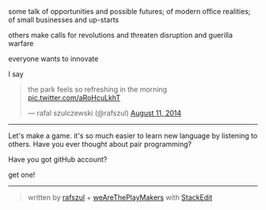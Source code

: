 some talk of opportunities and possible futures; of modern office realities; of small businesses and up-starts 

others make calls for revolutions and threaten disruption and guerilla warfare

everyone wants to innovate

I say 

<blockquote class="twitter-tweet" lang="en"><p>the park feels so refreshing in the morning <a href="http://t.co/aRoHcuLkhT">pic.twitter.com/aRoHcuLkhT</a></p>&mdash; rafal szulczewski (@rafszul) <a href="https://twitter.com/rafszul/statuses/498765256253259776">August 11, 2014</a></blockquote>
<script async src="//platform.twitter.com/widgets.js" charset="utf-8"></script>

---

Let's make a game. it's so much easier to learn new language by listening to others. Have you ever thought about pair programming?

Have you got gitHub account?

get one!

---



> written by [rafszul](https://github.com/rafszul) + [weAreThePlayMakers](http://wearetheplaymakers.com/) with [StackEdit](https://stackedit.io/)